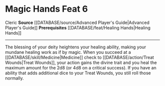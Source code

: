 ﻿---
feat: Magic Hands
id: '1700'
level: '6'
name: Magic Hands
prerequisite: '[[DATABASE/feat/Healing Hands|Healing Hands]]'
rarity: Common
source: '[[DATABASE/source/Advanced Player''s Guide|Advanced Player''s Guide]]'
trait:
- '[[DATABASE/trait/Cleric|Cleric]]'
type: Feat

---
# Magic Hands <span class="item-type">Feat 6</span>

<span class="item-trait">Cleric</span>
**Source** [[DATABASE/source/Advanced Player's Guide|Advanced Player's Guide]] 
**Prerequisites** [[DATABASE/feat/Healing Hands|Healing Hands]]

---
The blessing of your deity heightens your healing ability, making your mundane healing work as if by magic. When you succeed at a [[DATABASE/skill/Medicine|Medicine]] check to [[DATABASE/action/Treat Wounds|Treat Wounds]], your action gains the divine trait and you heal the maximum amount for the 2d8 (or 4d8 on a critical success). If you have an ability that adds additional dice to your Treat Wounds, you still roll those normally.